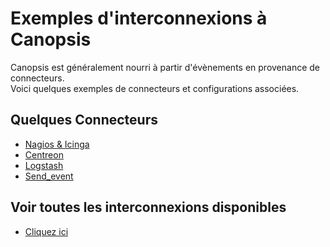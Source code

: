 # Exemples d'interconnexions à Canopsis

Canopsis est généralement nourri à partir d'évènements en provenance de connecteurs.  
Voici quelques exemples de connecteurs et configurations associées.

## Quelques Connecteurs

*  [Nagios & Icinga](../../interconnexions/Supervision/Nagios-et-Icinga.md)
*  [Centreon](https://docs.centreon.com/fr/docs/integrations/data-analytics/sc-canopsis-events/)
*  [Logstash](../../interconnexions/Transport/Logstash.md)
*  [Send_event](../../interconnexions/Transport/send_event.md)

## Voir toutes les interconnexions disponibles

- [Cliquez ici](../../interconnexions/index.md)

